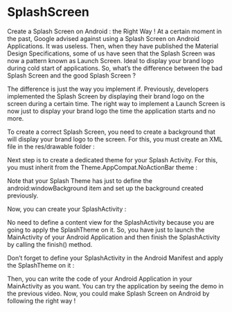 # SplashScreen

Create a Splash Screen on Android : the Right Way !
At a certain moment in the past, Google advised against using a Splash Screen on Android Applications. It was useless. Then, when they have published the Material Design Specifications, some of us have seen that the Splash Screen was now a pattern known as Launch Screen. Ideal to display your brand logo during cold start of applications. So, what’s the difference between the bad Splash Screen and the good Splash Screen ?

The difference is just the way you implement if. Previously, developers implemented the Splash Screen by displaying their brand logo on the screen during a certain time. The right way to implement a Launch Screen is now just to display your brand logo the time the application starts and no more.



To create a correct Splash Screen, you need to create a background that will display your brand logo to the screen. For this, you must create an XML file in the res/drawable folder :


Next step is to create a dedicated theme for your Splash Activity. For this, you must inherit from the Theme.AppCompat.NoActionBar theme :


Note that your Splash Theme has just to define the android:windowBackground item and set up the background created previously.

Now, you can create your SplashActivity :


No need to define a content view for the SplashActivity because you are going to apply the SplashTheme on it. So, you have just to launch the MainActivity of your Android Application and then finish the SplashActivity by calling the finish() method.

Don’t forget to define your SplashActivity in the Android Manifest and apply the SplashTheme on it :


Then, you can write the code of your Android Application in your MainActivity as you want. You can try the application by seeing the demo in the previous video. Now, you could make Splash Screen on Android by following the right way !
